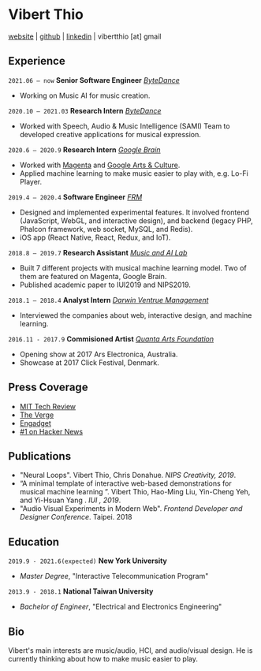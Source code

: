 # Vibert Thio
[website](https://vibertthio.com/portfolio) | [github](https://github.com/vibertthio) | [linkedin](https://www.linkedin.com/in/vibert-thio-489267152/) | vibertthio [at] gmail 

## Experience

`2021.06 – now` **Senior Software Engineer** [*ByteDance*](https://www.bytedance.com/en/)

- Working on Music AI for music creation.

`2020.10 – 2021.03` **Research Intern** [*ByteDance*](https://www.bytedance.com/en/)

- Worked with Speech, Audio & Music Intelligence (SAMI) Team to developed creative applications for musical expression.

`2020.6 – 2020.9` **Research Intern** [*Google Brain*](https://research.google/teams/brain/)

- Worked with [Magenta](https://magenta.tensorflow.org/) and [Google Arts & Culture](https://artsandculture.google.com/). 
- Applied machine learning to make music easier to play with, e.g. Lo-Fi Player.

`2019.4 – 2020.4` **Software Engineer** [*FRM*](https://frm.fm/)

- Designed and implemented experimental features. It involved frontend (JavaScript, WebGL, and interactive design), and backend (legacy PHP, Phalcon framework, web socket, MySQL, and Redis).
- iOS app (React Native, React, Redux, and IoT).

`2018.8 – 2019.7` **Research Assistant** [*Music and AI Lab*](https://musicai.citi.sinica.edu.tw/)

- Built 7 different projects with musical machine learning model. Two of them are featured on Magenta, Google Brain.
- Published academic paper to IUI2019 and NIPS2019.

`2018.1 – 2018.4` **Analyst Intern** [*Darwin Ventrue Management*](http://darwin-venture.com.tw/english/aboutus.html)

- Interviewed the companies about web, interactive design, and machine learning.

`2016.11 - 2017.9` **Commisioned Artist** [*Quanta Arts Foundation*](http://www.qaf.org.tw/)

- Opening show at 2017 Ars Electronica, Australia.
- Showcase at 2017 Click Festival, Denmark.

## Press Coverage

- [MIT Tech Review](https://www.technologyreview.com/2020/09/04/1008151/google-ai-machine-learning-quarantine-music/)
- [The Verge](https://www.theverge.com/2020/9/5/21424092/google-magenta-lo-fi-player-virtual-music-room-ai)
- [Engadget](https://www.engadget.com/google-magenta-lo-fi-player-music-making-164501958.html?fbclid=IwAR0aiXjxr9ZV_K6BIKEc86HoZHZDxM34zJ6m4GTgpKmbjjP16Xz3bp5dO8Q)
- [#1 on Hacker News](https://news.ycombinator.com/item?id=24349167)

## Publications

- "Neural Loops". Vibert Thio, Chris Donahue. *NIPS Creativity, 2019*.
- “A minimal template of interactive web-based demonstrations for musical machine learning ”. Vibert Thio, Hao-Ming Liu, Yin-Cheng Yeh, and Yi-Hsuan Yang . *IUI , 2019*.
- "Audio Visual Experiments in Modern Web". *Frontend Developer and Designer Conference*. Taipei. 2018

## Education

`2019.9 - 2021.6(expected)` **New York University**

- *Master Degree*, "Interactive Telecommunication Program"

`2013.9 - 2018.1` **National Taiwan University**

- *Bachelor of Engineer*, "Electrical and Electronics Engineering"

## Bio

Vibert's main interests are music/audio, HCI, and audio/visual design. He is currently thinking about how to make music easier to play.


